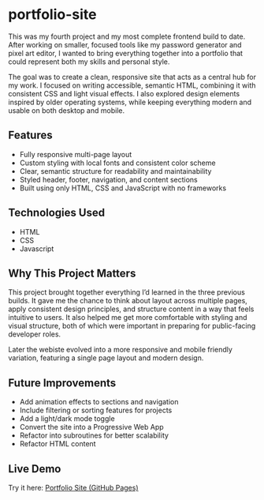 # portfolio-site

This was my fourth project and my most complete frontend build to date. After working on smaller, focused tools like my password generator and pixel art editor, I wanted to bring everything together into a portfolio that could represent both my skills and personal style.

The goal was to create a clean, responsive site that acts as a central hub for my work. I focused on writing accessible, semantic HTML, combining it with consistent CSS and light visual effects. I also explored design elements inspired by older operating systems, while keeping everything modern and usable on both desktop and mobile.

## Features

- Fully responsive multi-page layout
- Custom styling with local fonts and consistent color scheme
- Clear, semantic structure for readability and maintainability
- Styled header, footer, navigation, and content sections
- Built using only HTML, CSS and JavaScript with no frameworks

## Technologies Used

- HTML
- CSS
- Javascript

## Why This Project Matters

This project brought together everything I’d learned in the three previous builds. It gave me the chance to think about layout across multiple pages, apply consistent design principles, and structure content in a way that feels intuitive to users. It also helped me get more comfortable with styling and visual structure, both of which were important in preparing for public-facing developer roles. 

Later the webiste evolved into a more responsive and mobile friendly variation, featuring a single page layout and modern design. 

## Future Improvements

- Add animation effects to sections and navigation
- Include filtering or sorting features for projects
- Add a light/dark mode toggle
- Convert the site into a Progressive Web App
- Refactor into subroutines for better scalability
- Refactor HTML content 

## Live Demo

Try it here: [Portfolio Site (GitHub Pages)](https://sudo-j182.github.io/portfolio-site/)

